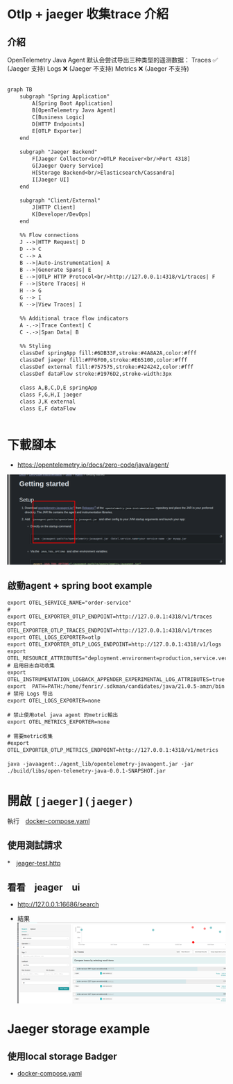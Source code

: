 # Otlp + jaeger 收集trace 介紹

## 介紹

OpenTelemetry Java Agent 默认会尝试导出三种类型的遥测数据：
Traces ✅ (Jaeger 支持)
Logs ❌ (Jaeger 不支持)
Metrics ❌ (Jaeger 不支持)


```mermaid

graph TB
    subgraph "Spring Application"
        A[Spring Boot Application]
        B[OpenTelemetry Java Agent]
        C[Business Logic]
        D[HTTP Endpoints]
        E[OTLP Exporter]
    end
    
    subgraph "Jaeger Backend"
        F[Jaeger Collector<br/>OTLP Receiver<br/>Port 4318]
        G[Jaeger Query Service]
        H[Storage Backend<br/>Elasticsearch/Cassandra]
        I[Jaeger UI]
    end
    
    subgraph "Client/External"
        J[HTTP Client]
        K[Developer/DevOps]
    end
    
    %% Flow connections
    J -->|HTTP Request| D
    D --> C
    C --> A
    B -->|Auto-instrumentation| A
    B -->|Generate Spans| E
    E -->|OTLP HTTP Protocol<br/>http://127.0.0.1:4318/v1/traces| F
    F -->|Store Traces| H
    H --> G
    G --> I
    K -->|View Traces| I
    
    %% Additional trace flow indicators
    A -.->|Trace Context| C
    C -.->|Span Data| B
    
    %% Styling
    classDef springApp fill:#6DB33F,stroke:#4A8A2A,color:#fff
    classDef jaeger fill:#FF6F00,stroke:#E65100,color:#fff
    classDef external fill:#757575,stroke:#424242,color:#fff
    classDef dataFlow stroke:#1976D2,stroke-width:3px
    
    class A,B,C,D,E springApp
    class F,G,H,I jaeger
    class J,K external
    class E,F dataFlow
    
```

# 下載腳本

* https://opentelemetry.io/docs/zero-code/java/agent/

![ss](./img/img.png)

## 啟動agent + spring boot example

```shell
export OTEL_SERVICE_NAME="order-service"
#
export OTEL_EXPORTER_OTLP_ENDPOINT=http://127.0.0.1:4318/v1/traces
export OTEL_EXPORTER_OTLP_TRACES_ENDPOINT=http://127.0.0.1:4318/v1/traces
export OTEL_LOGS_EXPORTER=otlp
export OTEL_EXPORTER_OTLP_LOGS_ENDPOINT=http://127.0.0.1:4318/v1/logs
export OTEL_RESOURCE_ATTRIBUTES="deployment.environment=production,service.version=2.0.1"
# 启用日志自动收集
export OTEL_INSTRUMENTATION_LOGBACK_APPENDER_EXPERIMENTAL_LOG_ATTRIBUTES=true
export  PATH=PATH:/home/fenrir/.sdkman/candidates/java/21.0.5-amzn/bin
# 禁用 Logs 导出
export OTEL_LOGS_EXPORTER=none

# 禁止使用otel java agent 的metric輸出
export OTEL_METRICS_EXPORTER=none

# 需要metric收集
#export OTEL_EXPORTER_OTLP_METRICS_ENDPOINT=http://127.0.0.1:4318/v1/metrics

java -javaagent:./agent_lib/opentelemetry-javaagent.jar -jar ./build/libs/open-telemetry-java-0.0.1-SNAPSHOT.jar
```

# 開啟 `[jaeger](jaeger)`

執行　[docker-compose.yaml](jaeger/docker-compose.yaml)


## 使用測試請求

*　[jeager-test.http](http-test/jeager-test.http)


## 看看　jeager　ui

 * http://127.0.0.1:16686/search

 * 結果　![img_1.png](img/img_1.png)


# Jaeger storage example

## 使用local storage  Badger
 * [docker-compose.yaml](jaeger/use-badger-store/docker-compose.yaml)